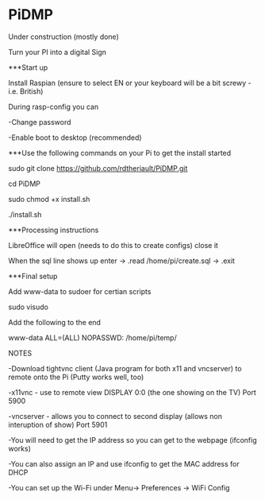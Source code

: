 # PiDMP

Under construction (mostly done)

Turn your PI into a digital Sign

***Start up


 Install Raspian (ensure to select EN or your keyboard will be a bit screwy - i.e. British)
 
 During rasp-config you can
 
 -Change password
 
 -Enable boot to desktop (recommended)
 

***Use the following commands on your Pi to get the install started


sudo git clone https://github.com/rdtheriault/PiDMP.git

cd PiDMP

sudo chmod +x install.sh

./install.sh


***Processing instructions

LibreOffice will open (needs to do this to create configs) close it

When the sql line shows up enter -> .read /home/pi/create.sql   -> .exit


***Final setup

Add www-data to sudoer for certian scripts

sudo visudo

Add the following to the end

www-data ALL=(ALL) NOPASSWD: /home/pi/temp/


NOTES

-Download tightvnc client (Java program for both x11 and vncserver) to remote onto the Pi (Putty works well, too)

-x11vnc - use to remote view DISPLAY 0:0 (the one showing on the TV) Port 5900

-vncserver - allows you to connect to second display (allows non interuption of show) Port 5901

-You will need to get the IP address so you can get to the webpage (ifconfig works)

-You can also assign an IP and use ifconfig to get the MAC address for DHCP

-You can set up the Wi-Fi under Menu-> Preferences -> WiFi Config
